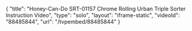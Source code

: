 {
    "title": "Honey-Can-Do SRT-01157 Chrome Rolling Urban Triple Sorter Instruction Video",
    "type": "solo",
    "layout": "iframe-static",
    "videoId": "88485844",
    "url": "\/tvpembed\/88485844"
}